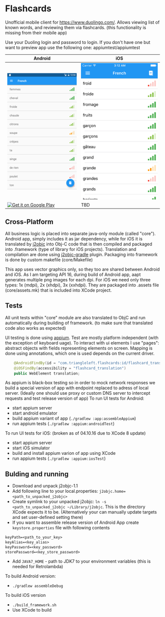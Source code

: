# Flashcards

Unofficial mobile client for https://www.duolingo.com/.
Allows viewing list of known words, and reviewing them via flashcards. (this functionality is missing from their mobile app)

Use your Duoling login and password to login.
If you don't have one but want to preview app use the following one: appiumtest/appiumtest

|Android|iOS|
|---|---|
|![AndroidList](media/android/list.png)|![iOSList](media/ios/list.png)|
|<a href='https://play.google.com/store/apps/details?id=com.triangleleft.flashcards&hl=en&utm_source=global_co&utm_medium=prtnr&utm_content=Mar2515&utm_campaign=PartBadge&pcampaignid=MKT-Other-global-all-co-prtnr-py-PartBadge-Mar2515-1'><img alt='Get it on Google Play' src='https://play.google.com/intl/en_us/badges/images/generic/en_badge_web_generic.png'/></a>|TBD|

## Cross-Platform
All business logic is placed into separate java-only module (called "core"). Android app, simply includes it as jar dependency, while for iOS it is translated by [j2objc](http://j2objc.org/) into Obj-C code that is then compiled and packaged into .framework (type of library for iOS projects).
Translation and compilation are done using [j2objc-gradle](https://github.com/j2objc-contrib/j2objc-gradle) plugin.
Packaging into framework is done by custom makefile (core/Makefile)

This app uses vector graphics only, so they too are shared between Android and iOS.
As I am targeting API 16, during build of Android app, aapt generates multiple png images for each dpi. For iOS we need only three types: 1x (mdpi), 2x (xhdpi), 3x (xxhdpi). They are packaged into .assets file (core/assets.mk) that is included into XCode project.

## Tests
All unit tests within "core" module are also translated to ObjC and run automatically during building of framework. (to make sure that translated code also works as expected)

UI testing is done using [appium](http://appium.io/). Test are mostly platform independent (with the exception of keyboard uage). To interact with ui elements I use "pages": abstract objects with fields representing elements on screen. Mapping is done using annotations, which one is used depends on the current driver.
```java
    @AndroidFindBy(id = "com.triangleleft.flashcards:id/flashcard_translation")
    @iOSFindBy(accessibility = "flashcard_translation")
    public WebElement translation;
```
As appium is black-box testing so in order to mock network responses we build a special version of app with endpoint replaced to adress of local server. (Ideally one should use proxy or custom DNS server to intercept requests and test release version of app)
To run UI tests for Android:
* start appium server
* start android emulator
* build appium variant of app  (`./gradlew :app:assembleAppium`)
* run appium tests (`./gradlew :appium:androidTest`)

To run UI tests for iOS: (broken as of 04.10.16 due to XCode 8 update)
* start appium server
* start iOS simulator
* build and install appium varion of app using XCode
* run appium tests (`./gradlew :appium:iosTest`)

## Bulding and running
* Download and unpack j2objc-1.1
* Add following line to your local.properties: `j2objc.home=<path_to_unpacked_j2objc>`
* Create symlink to your unpacked j2objc: `ln -s <path_to_unpacked_j2objc ~/Library/j2objc`. This is the directory XCode expects it to be. (Alternatively your can manually update targets and set user-defined setting there)
* If you want to assemble release version of Android App create `keystore.properties` file with following contents
```
keyPath=<path_to_your_key>
keyAlias=<key_alias>
keyPassword=<key_password>
storePassword=<key_store_password>
```
* Add `JAVA7_HOME` - path to JDK7 to your environment variables (this is needed for Retrolambda)

To build Android version:
* `./gradlew assembleDebug`

To build iOS version
* `./build_framework.sh`
* Use XCode to build
